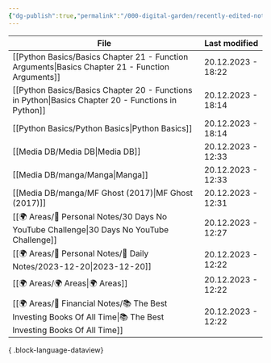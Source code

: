 ```yaml
---
{"dg-publish":true,"permalink":"/000-digital-garden/recently-edited-notes/","dgPassFrontmatter":true,"noteIcon":"1","created":"2023-12-14T09:05:52.599+05:30","updated":"2023-12-14T09:12:44.868+05:30"}
---
```


| File                                                                                                                | Last modified      |
| ------------------------------------------------------------------------------------------------------------------- | ------------------ |
| [[Python Basics/Basics Chapter 21 - Function Arguments\|Basics Chapter 21 - Function Arguments]]                 | 20.12.2023 - 18:22 |
| [[Python Basics/Basics Chapter 20 - Functions in Python\|Basics Chapter 20 - Functions in Python]]               | 20.12.2023 - 18:14 |
| [[Python Basics/Python Basics\|Python Basics]]                                                                   | 20.12.2023 - 18:14 |
| [[Media DB/Media DB\|Media DB]]                                                                                  | 20.12.2023 - 12:33 |
| [[Media DB/manga/Manga\|Manga]]                                                                                  | 20.12.2023 - 12:33 |
| [[Media DB/manga/MF Ghost (2017)\|MF Ghost (2017)]]                                                              | 20.12.2023 - 12:31 |
| [[🌍 Areas/📧 Personal Notes/30 Days No YouTube Challenge\|30 Days No YouTube Challenge]]                        | 20.12.2023 - 12:27 |
| [[🌍 Areas/📧 Personal Notes/📓 Daily Notes/2023-12-20\|2023-12-20]]                                             | 20.12.2023 - 12:22 |
| [[🌍 Areas/🌍 Areas\|🌍 Areas]]                                                                                  | 20.12.2023 - 12:22 |
| [[🌍 Areas/💸 Financial Notes/📚 The Best Investing Books Of All Time\|📚 The Best Investing Books Of All Time]] | 20.12.2023 - 12:22 |

{ .block-language-dataview}